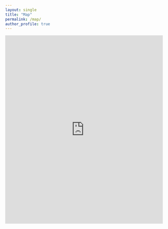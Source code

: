 ```yaml
---
layout: single
title: "Map"
permalink: /map/
author_profile: true
---
```


<iframe width="100%" height="600" frameborder="0" title="Felt Map" src="https://felt.com/embed/map/BDV-Map-copy-9Ari0azFJScWJmEXwpK9CE9CB?loc=25.07%2C-87.66%2C3z&legend=0&logo=1&link=1" referrerpolicy="strict-origin-when-cross-origin"></iframe>

